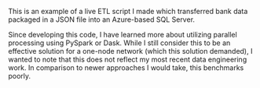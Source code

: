This is an example of a live ETL script I made which transferred bank data packaged in a JSON file into an Azure-based SQL Server.

Since developing this code, I have learned more about utilizing parallel processing using PySpark or Dask. While I still consider this to be an effective solution for a one-node network (which this solution demanded), I wanted to note that this does not reflect my most recent data engineering work. In comparison to newer approaches I would take, this benchmarks poorly.
